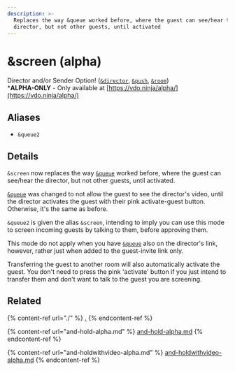 ```yaml
---
description: >-
  Replaces the way &queue worked before, where the guest can see/hear the
  director, but not other guests, until activated
---
```


# \&screen (alpha)

Director and/or Sender Option! ([`&director`](../../../viewers-settings/director.md), [`&push`](../../../source-settings/push.md), [`&room`](../../../general-settings/room.md))\
\***ALPHA-ONLY** - Only available at [https://vdo.ninja/alpha/](https://vdo.ninja/alpha/)

## Aliases

* `&queue2`

## Details

`&screen` now replaces the way [`&queue`](./) worked before, where the guest can see/hear the director, but not other guests, until activated.

[`&queue`](./) was changed to not allow the guest to see the director's video, until the director activates the guest with their pink activate-guest button. Otherwise, it's the same as before.

`&queue2` is given the alias `&screen`, intending to imply you can use this mode to screen incoming guests by talking to them, before approving them.

This mode do not apply when you have [`&queue`](./) also on the director's link, however, rather just when added to the guest-invite link only.

Transferring the guest to another room will also automatically activate the guest. You don't need to press the pink 'activate' button if you just intend to transfer them and don't want to talk to the guest you are screening.

## Related

{% content-ref url="./" %}
[.](./)
{% endcontent-ref %}

{% content-ref url="and-hold-alpha.md" %}
[and-hold-alpha.md](and-hold-alpha.md)
{% endcontent-ref %}

{% content-ref url="and-holdwithvideo-alpha.md" %}
[and-holdwithvideo-alpha.md](and-holdwithvideo-alpha.md)
{% endcontent-ref %}
